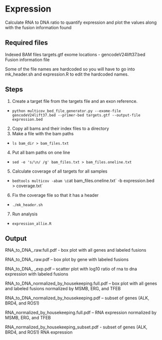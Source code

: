 Expression
==========
Calculate RNA to DNA ratio to quantify expression and plot the values along with the fusion information found

Required files
--------------
Indexed BAM files
targets.gtf
exome locations - gencodeV24lift37.bed
Fusion information file

Some of the file names are hardcoded so you will have to go into mk_header.sh and expression.R to edit the hardcoded names.

Steps
-----
1. Create a target file from the targets file and an exon reference.
  * `python multicov_bed_file_generator.py --exome-file gencodeV24lift37.bed --primer-bed targets.gtf --output-file expression.bed`
2. Copy all bams and their index files to a directory
3. Make a file with the bam paths
  * `ls bam_dir > bam_files.txt`
4. Put all bam paths on one line
  * `sed -e 's/\n/ /g' bam_files.txt > bam_files.oneline.txt`
5. Calculate coverage of all targets for all samples
  * `bedtools multicov -abam \`cat bam_files.oneline.txt\` -b expression.bed > coverage.txt`
6. Fix the coverage file so that it has a header
  * `./mk_header.sh`
7. Run analysis
  * `expression_allie.R`
  
Output
--------
RNA_to_DNA_.raw.full.pdf  - box plot with all genes and labeled fusions

RNA_to_DNA_<gene>.raw.pdf – box plot by gene with labeled fusions

RNA_to_DNA_ <gene> _exp.pdf – scatter plot with log10 ratio of rna to dna expression with labeled fusions

RNA_to_DNA_normalized_by_housekeeping.full.pdf – box plot with all genes and labeled fusions normalized by MSMB, ERG, and TFEB

RNA_to_DNA_normalized_by_housekeeping.pdf – subset of genes (ALK, BRD4, and ROS1)

RNA_normalized_by_housekeeping.full.pdf – RNA expression normalized by MSMB, ERG, and TFEB

RNA_normalized_by_housekeeping_subset.pdf - subset of genes (ALK, BRD4, and ROS1) RNA expression


